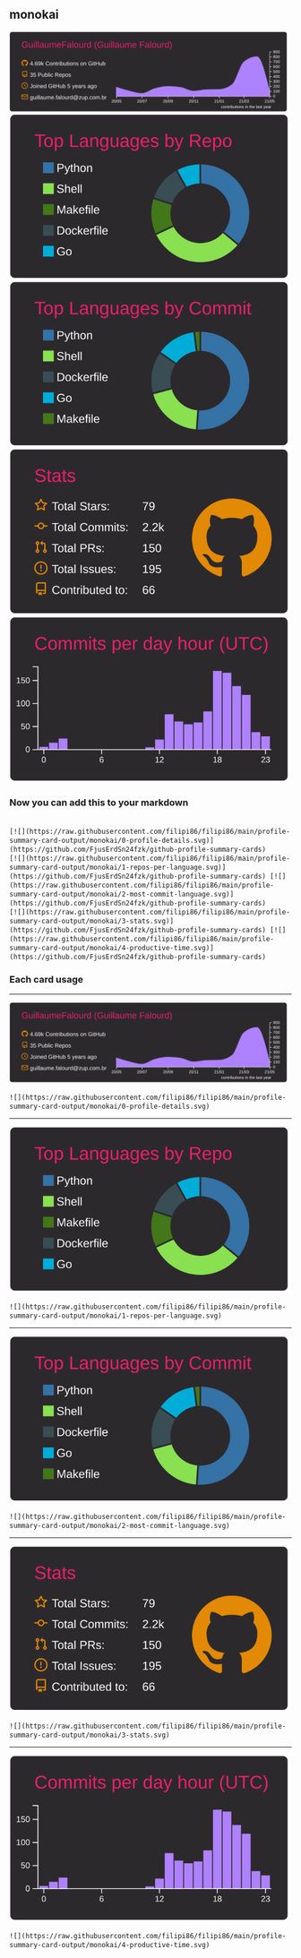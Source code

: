 ## monokai

[![](./0-profile-details.svg)](https://github.com/FjusErdSn24fzk/github-profile-summary-cards)
[![](./1-repos-per-language.svg)](https://github.com/FjusErdSn24fzk/github-profile-summary-cards) [![](./2-most-commit-language.svg)](https://github.com/FjusErdSn24fzk/github-profile-summary-cards)
[![](./3-stats.svg)](https://github.com/FjusErdSn24fzk/github-profile-summary-cards) [![](./4-productive-time.svg)](https://github.com/FjusErdSn24fzk/github-profile-summary-cards)
### Now you can add this to your markdown
```

[![](https://raw.githubusercontent.com/filipi86/filipi86/main/profile-summary-card-output/monokai/0-profile-details.svg)](https://github.com/FjusErdSn24fzk/github-profile-summary-cards)
[![](https://raw.githubusercontent.com/filipi86/filipi86/main/profile-summary-card-output/monokai/1-repos-per-language.svg)](https://github.com/FjusErdSn24fzk/github-profile-summary-cards) [![](https://raw.githubusercontent.com/filipi86/filipi86/main/profile-summary-card-output/monokai/2-most-commit-language.svg)](https://github.com/FjusErdSn24fzk/github-profile-summary-cards)
[![](https://raw.githubusercontent.com/filipi86/filipi86/main/profile-summary-card-output/monokai/3-stats.svg)](https://github.com/FjusErdSn24fzk/github-profile-summary-cards) [![](https://raw.githubusercontent.com/filipi86/filipi86/main/profile-summary-card-output/monokai/4-productive-time.svg)](https://github.com/FjusErdSn24fzk/github-profile-summary-cards)

```

### Each card usage
---

![](./0-profile-details.svg)

```
![](https://raw.githubusercontent.com/filipi86/filipi86/main/profile-summary-card-output/monokai/0-profile-details.svg)
```

    

---

![](./1-repos-per-language.svg)

```
![](https://raw.githubusercontent.com/filipi86/filipi86/main/profile-summary-card-output/monokai/1-repos-per-language.svg)
```

    

---

![](./2-most-commit-language.svg)

```
![](https://raw.githubusercontent.com/filipi86/filipi86/main/profile-summary-card-output/monokai/2-most-commit-language.svg)
```

    

---

![](./3-stats.svg)

```
![](https://raw.githubusercontent.com/filipi86/filipi86/main/profile-summary-card-output/monokai/3-stats.svg)
```

    

---

![](./4-productive-time.svg)

```
![](https://raw.githubusercontent.com/filipi86/filipi86/main/profile-summary-card-output/monokai/4-productive-time.svg)
```

    
